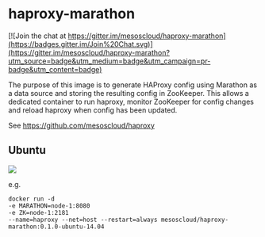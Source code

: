 # haproxy-marathon

[![Join the chat at https://gitter.im/mesoscloud/haproxy-marathon](https://badges.gitter.im/Join%20Chat.svg)](https://gitter.im/mesoscloud/haproxy-marathon?utm_source=badge&utm_medium=badge&utm_campaign=pr-badge&utm_content=badge)

The purpose of this image is to generate HAProxy config using Marathon as a data source and storing the resulting config in ZooKeeper.  This allows a dedicated container to run haproxy, monitor ZooKeeper for config changes and reload haproxy when config has been updated.

See https://github.com/mesoscloud/haproxy

## Ubuntu

[![](https://badge.imagelayers.io/mesoscloud/haproxy-marathon:0.1.0-ubuntu-14.04.svg)](https://imagelayers.io/?images=mesoscloud/haproxy-marathon:0.1.0-ubuntu-14.04)

e.g.

```
docker run -d
-e MARATHON=node-1:8080
-e ZK=node-1:2181
--name=haproxy --net=host --restart=always mesoscloud/haproxy-marathon:0.1.0-ubuntu-14.04
```
